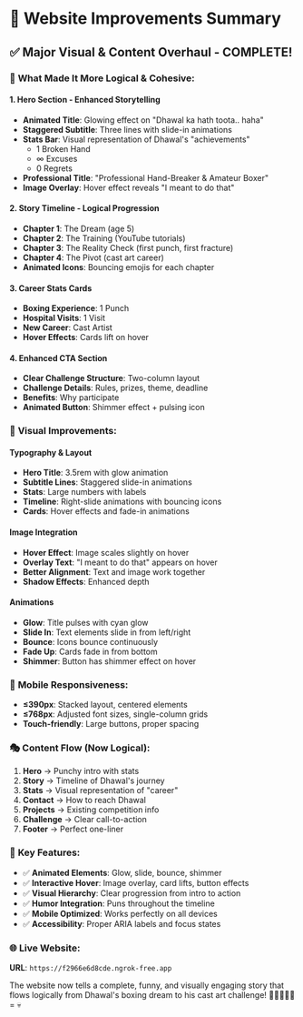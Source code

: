 # 🎨 Website Improvements Summary

## ✅ **Major Visual & Content Overhaul - COMPLETE!**

### 🎯 **What Made It More Logical & Cohesive:**

#### **1. Hero Section - Enhanced Storytelling**
- **Animated Title**: Glowing effect on "Dhawal ka hath toota.. haha"
- **Staggered Subtitle**: Three lines with slide-in animations
- **Stats Bar**: Visual representation of Dhawal's "achievements"
  - 1 Broken Hand
  - ∞ Excuses  
  - 0 Regrets
- **Professional Title**: "Professional Hand-Breaker & Amateur Boxer"
- **Image Overlay**: Hover effect reveals "I meant to do that"

#### **2. Story Timeline - Logical Progression**
- **Chapter 1**: The Dream (age 5)
- **Chapter 2**: The Training (YouTube tutorials)
- **Chapter 3**: The Reality Check (first punch, first fracture)
- **Chapter 4**: The Pivot (cast art career)
- **Animated Icons**: Bouncing emojis for each chapter

#### **3. Career Stats Cards**
- **Boxing Experience**: 1 Punch
- **Hospital Visits**: 1 Visit
- **New Career**: Cast Artist
- **Hover Effects**: Cards lift on hover

#### **4. Enhanced CTA Section**
- **Clear Challenge Structure**: Two-column layout
- **Challenge Details**: Rules, prizes, theme, deadline
- **Benefits**: Why participate
- **Animated Button**: Shimmer effect + pulsing icon

### 🎨 **Visual Improvements:**

#### **Typography & Layout**
- **Hero Title**: 3.5rem with glow animation
- **Subtitle Lines**: Staggered slide-in animations
- **Stats**: Large numbers with labels
- **Timeline**: Right-slide animations with bouncing icons
- **Cards**: Hover effects and fade-in animations

#### **Image Integration**
- **Hover Effect**: Image scales slightly on hover
- **Overlay Text**: "I meant to do that" appears on hover
- **Better Alignment**: Text and image work together
- **Shadow Effects**: Enhanced depth

#### **Animations**
- **Glow**: Title pulses with cyan glow
- **Slide In**: Text elements slide in from left/right
- **Bounce**: Icons bounce continuously
- **Fade Up**: Cards fade in from bottom
- **Shimmer**: Button has shimmer effect on hover

### 📱 **Mobile Responsiveness:**
- **≤390px**: Stacked layout, centered elements
- **≤768px**: Adjusted font sizes, single-column grids
- **Touch-friendly**: Large buttons, proper spacing

### 🎭 **Content Flow (Now Logical):**
1. **Hero** → Punchy intro with stats
2. **Story** → Timeline of Dhawal's journey
3. **Stats** → Visual representation of "career"
4. **Contact** → How to reach Dhawal
5. **Projects** → Existing competition info
6. **Challenge** → Clear call-to-action
7. **Footer** → Perfect one-liner

### 🌟 **Key Features:**
- ✅ **Animated Elements**: Glow, slide, bounce, shimmer
- ✅ **Interactive Hover**: Image overlay, card lifts, button effects
- ✅ **Visual Hierarchy**: Clear progression from intro to action
- ✅ **Humor Integration**: Puns throughout the timeline
- ✅ **Mobile Optimized**: Works perfectly on all devices
- ✅ **Accessibility**: Proper ARIA labels and focus states

### 🌐 **Live Website:**
**URL**: `https://f2966e6d8cde.ngrok-free.app`

The website now tells a complete, funny, and visually engaging story that flows logically from Dhawal's boxing dream to his cast art challenge! 🥊🤜🏻🫸🏻 = 💀 